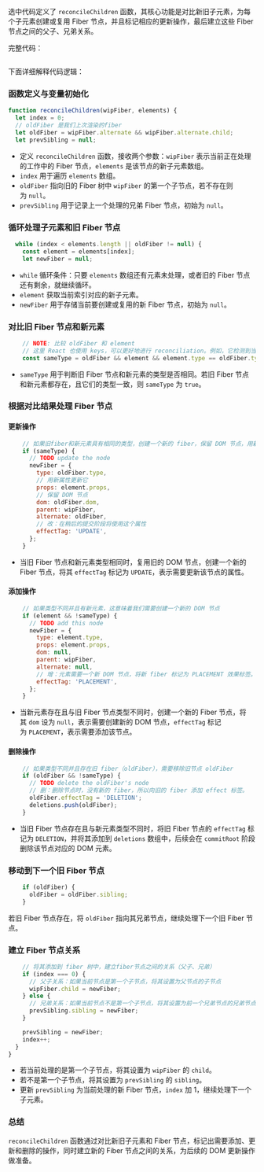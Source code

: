 选中代码定义了 `reconcileChildren` 函数，其核心功能是对比新旧子元素，为每个子元素创建或复用 Fiber 节点，并且标记相应的更新操作，最后建立这些 Fiber 节点之间的父子、兄弟关系。

完整代码：

```js

```


下面详细解释代码逻辑：

### 函数定义与变量初始化

```javascript
function reconcileChildren(wipFiber, elements) {
  let index = 0;
  // oldFiber 是我们上次渲染的fiber
  let oldFiber = wipFiber.alternate && wipFiber.alternate.child;
  let prevSibling = null;
```

- 定义 `reconcileChildren` 函数，接收两个参数：`wipFiber` 表示当前正在处理的工作中的 Fiber 节点，`elements` 是该节点的新子元素数组。
- `index` 用于遍历 `elements` 数组。
- `oldFiber` 指向旧的 Fiber 树中 `wipFiber` 的第一个子节点，若不存在则为 `null`。
- `prevSibling` 用于记录上一个处理的兄弟 Fiber 节点，初始为 `null`。

### 循环处理子元素和旧 Fiber 节点

```javascript
  while (index < elements.length || oldFiber != null) {
    const element = elements[index];
    let newFiber = null;
```

- `while` 循环条件：只要 `elements` 数组还有元素未处理，或者旧的 Fiber 节点还有剩余，就继续循环。
- `element` 获取当前索引对应的新子元素。
- `newFiber` 用于存储当前要创建或复用的新 Fiber 节点，初始为 `null`。

### 对比旧 Fiber 节点和新元素

```javascript
    // NOTE: 比较 oldFiber 和 element
    // 这里 React 也使用 keys，可以更好地进行 reconciliation。例如，它检测到当子元素在元素数组中位置变化时。
    const sameType = oldFiber && element && element.type == oldFiber.type;
```

- `sameType` 用于判断旧 Fiber 节点和新元素的类型是否相同。若旧 Fiber 节点和新元素都存在，且它们的类型一致，则 `sameType` 为 `true`。

### 根据对比结果处理 Fiber 节点

#### 更新操作

```javascript
    // 如果旧fiber和新元素具有相同的类型，创建一个新的 fiber，保留 DOM 节点，用新属性更新它
    if (sameType) {
      // TODO update the node
      newFiber = {
        type: oldFiber.type,
        // 用新属性更新它
        props: element.props,
        // 保留 DOM 节点
        dom: oldFiber.dom,
        parent: wipFiber,
        alternate: oldFiber,
        // 改：在稍后的提交阶段将使用这个属性
        effectTag: 'UPDATE',
      };
    }
```

- 当旧 Fiber 节点和新元素类型相同时，复用旧的 DOM 节点，创建一个新的 Fiber 节点，将其 `effectTag` 标记为 `UPDATE`，表示需要更新该节点的属性。

#### 添加操作

```javascript
    // 如果类型不同并且有新元素，这意味着我们需要创建一个新的 DOM 节点
    if (element && !sameType) {
      // TODO add this node
      newFiber = {
        type: element.type,
        props: element.props,
        dom: null,
        parent: wipFiber,
        alternate: null,
        // 增：元素需要一个新 DOM 节点，将新 fiber 标记为 PLACEMENT 效果标签。
        effectTag: 'PLACEMENT',
      };
    }
```

- 当新元素存在且与旧 Fiber 节点类型不同时，创建一个新的 Fiber 节点，将其 `dom` 设为 `null`，表示需要创建新的 DOM 节点，`effectTag` 标记为 `PLACEMENT`，表示需要添加该节点。

#### 删除操作

```javascript
    // 如果类型不同并且存在旧 fiber（oldFiber），需要移除旧节点 oldFiber
    if (oldFiber && !sameType) {
      // TODO delete the oldFiber's node
      // 删：删除节点时，没有新的 fiber，所以向旧的 fiber 添加 effect 标签。
      oldFiber.effectTag = 'DELETION';
      deletions.push(oldFiber);
    }
```

- 当旧 Fiber 节点存在且与新元素类型不同时，将旧 Fiber 节点的 `effectTag` 标记为 `DELETION`，并将其添加到 `deletions` 数组中，后续会在 `commitRoot` 阶段删除该节点对应的 DOM 元素。

### 移动到下一个旧 Fiber 节点

```javascript
    if (oldFiber) {
      oldFiber = oldFiber.sibling;
    }
```

若旧 Fiber 节点存在，将 `oldFiber` 指向其兄弟节点，继续处理下一个旧 Fiber 节点。

### 建立 Fiber 节点关系

```javascript
    // 将其添加到 fiber 树中，建立fiber节点之间的关系（父子、兄弟）
    if (index === 0) {
      // 父子关系：如果当前节点是第一个子节点，将其设置为父节点的子节点
      wipFiber.child = newFiber;
    } else {
      // 兄弟关系：如果当前节点不是第一个子节点，将其设置为前一个兄弟节点的兄弟节点
      prevSibling.sibling = newFiber;
    }

    prevSibling = newFiber;
    index++;
  }
}
```

- 若当前处理的是第一个子节点，将其设置为 `wipFiber` 的 `child`。
- 若不是第一个子节点，将其设置为 `prevSibling` 的 `sibling`。
- 更新 `prevSibling` 为当前处理的新 Fiber 节点，`index` 加 1，继续处理下一个子元素。

### 总结

`reconcileChildren` 函数通过对比新旧子元素和 Fiber 节点，标记出需要添加、更新和删除的操作，同时建立新的 Fiber 节点之间的关系，为后续的 DOM 更新操作做准备。